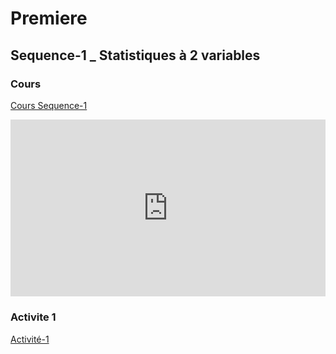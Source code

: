 # Premiere

## Sequence-1 _ Statistiques à 2 variables

### Cours

[Cours Sequence-1](./1_Seq1_Co.pdf)

<div style="position:relative;padding-bottom:56.25%;height:0;overflow:hidden;"> <iframe style="width:100%;height:100%;position:absolute;left:0px;top:0px;overflow:hidden" frameborder="0" type="text/html" src="https://www.dailymotion.com/embed/video/x82nr33?autoplay=1" width="100%" height="100%" allowfullscreen title="Dailymotion Video Player" allow="autoplay"> </iframe> </div>

### Activite 1

[Activité-1](./1_Seq1_Act2.pdf)

